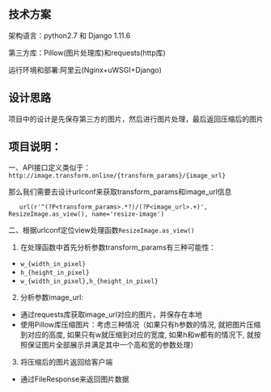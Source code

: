 ## 技术方案 ##

架构语言：python2.7 和 Django 1.11.6

第三方库：Pillow(图片处理库)和requests(http库)

运行环境和部署:阿里云(Nginx+uWSGI+Django)

## 设计思路 ##
项目中的设计是先保存第三方的图片，然后进行图片处理，最后返回压缩后的图片

## 项目说明： ##
一、API接口定义类似于： `http://image.transform.online/{transform_params}/{image_url}`

那么我们需要去设计urlconf来获取transform_params和image_url信息

       url(r'^(?P<transform_params>.*?)/(?P<image_url>.+)', ResizeImage.as_view(), name='resize-image') 

二、根据urlconf定位view处理函数`ResizeImage.as_view()`

1. 在处理函数中首先分析参数transform_params有三种可能性：

 - `w_{width_in_pixel}`
 - `h_{height_in_pixel}`
 - `w_{width_in_pixel},h_{height_in_pixel}`

	
	


2. 分析参数image_url:
 - 通过requests库获取image_url对应的图片，并保存在本地
 - 使用Pillow库压缩图片：考虑三种情况（如果只有h参数的情况, 就把图片压缩到对应的高度, 如果只有w就压缩到对应的宽度, 如果h和w都有的情况下, 就按照保证图片全部展示并满足其中一个高和宽的参数处理）
 

3. 将压缩后的图片返回给客户端
 - 通过FileResponse来返回图片数据

